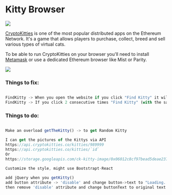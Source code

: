 # Kitty Browser

![](https://i.imgur.com/A7D2gMb.png)

[CryptoKitties](http://cryptokitties.co) is one of the most popular distributed apps on the Ethereum Network. It's a game that allows players to purchase, collect, breed and sell various types of virtual cats.

To be able to run CryptoKitties on your browser you'll need to install [Metamask](http://metamask.io/) or use a dedicated Ethereum browser like Mist or Parity.

![](https://imgur.com/a/88C4L0O)


### Things to fix:

```Javascript

FindKitty -> When you open the website if you click "Find Kitty" it will throw an error, since the state havent change.
FindKitty -> If you click 2 consecutive times "Find Kitty" (with the same ID) it will throw the same error.

```

### Things to do:

```Javascript

Make an overload getTheKitty() -> to get Random Kitty

I can get the pictures of the Kittys via API 
https://api.cryptokitties.co/kitties/989999 
https://api.cryptokitties.co/kitties/`id`
Or
https://storage.googleapis.com/ck-kitty-image/0x06012c8cf97bead5deae237070f9587f8e7a266d/989999.svg
 
Customize the style, might use Bootstrapt-React

add jQuery when you getKitty()
add button attribute -> 'disable' and change button->text to "Loading.."
then remove 'disable' attribute and change buttonText to original text after promise is complete.
```

